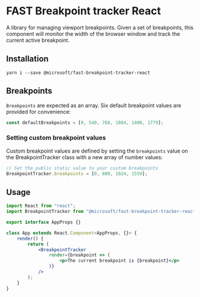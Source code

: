 # FAST Breakpoint tracker React

A library for managing viewport breakpoints. Given a set of breakpoints, this component will monitor the width of the browser window and track the current active breakpoint.

## Installation

`yarn i --save @microsoft/fast-breakpoint-tracker-react`

## Breakpoints

`Breakpoints` are expected as an array. Six default breakpoint values are provided for convenience:

```jsx
const defaultBreakpoints = [0, 540, 768, 1084, 1400, 1779];
```

### Setting custom breakpoint values

Custom breakpoint values are defined by setting the `breakpoints` value on the BreakpointTracker class with a new array of number values:

```jsx
// Set the public static value to your custom breakpoints
BreakpointTracker.breakpoints = [0, 800, 1024, 1559];
```

## Usage

```jsx
import React from "react";
import BreakpointTracker from "@microsoft/fast-breakpoint-tracker-react";

export interface AppProps {}

class App extends React.Component<AppProps, {}> {
    render() {
        return (
            <BreakpointTracker
                render={breakpoint => (
                    <p>The current breakpoint is {breakpoint}</p>
                )}
            />
        );
    }
}
```